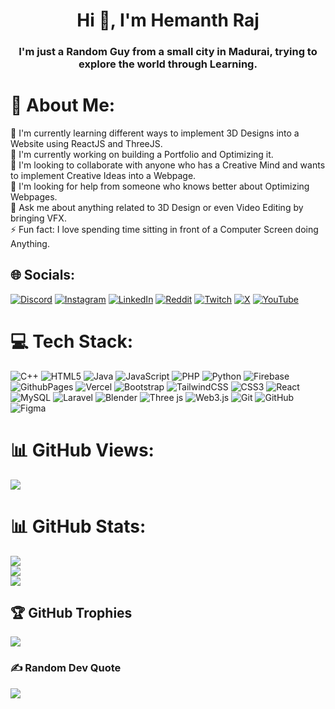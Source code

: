 <h1 align="center">Hi 👋, I'm Hemanth Raj</h1>
<h3 align="center">I'm just a Random Guy from a small city in Madurai, trying to explore the world through Learning.</h3>

# 💫 About Me:
🌱 I'm currently learning different ways to implement 3D Designs into a Website using ReactJS and ThreeJS.<br>🔭 I'm currently working on building a Portfolio and Optimizing it.<br>👯 I'm looking to collaborate with anyone who has a Creative Mind and wants to implement Creative Ideas into a Webpage.<br>🤝 I'm looking for help from someone who knows better about Optimizing Webpages.<br>💬 Ask me about anything related to 3D Design or even Video Editing by bringing VFX.<br>⚡ Fun fact: I love spending time sitting in front of a Computer Screen doing Anything.


## 🌐 Socials:
[![Discord](https://img.shields.io/badge/Discord-%237289DA.svg?logo=discord&logoColor=white)](https://discord.gg/https://discord.gg/PhmcyRDhMc) [![Instagram](https://img.shields.io/badge/Instagram-%23E4405F.svg?logo=Instagram&logoColor=white)](https://instagram.com/https://www.instagram.com/ig_star_king) [![LinkedIn](https://img.shields.io/badge/LinkedIn-%230077B5.svg?logo=linkedin&logoColor=white)](https://linkedin.com/in/www.linkedin.com/in/hemanthrajc) [![Reddit](https://img.shields.io/badge/Reddit-%23FF4500.svg?logo=Reddit&logoColor=white)](https://reddit.com/user/https://www.reddit.com/user/xStarKingx/) [![Twitch](https://img.shields.io/badge/Twitch-%239146FF.svg?logo=Twitch&logoColor=white)](https://twitch.tv/https://www.twitch.tv/star_king_gaming) [![X](https://img.shields.io/badge/X-black.svg?logo=X&logoColor=white)](https://x.com/https://x.com/Star_King_YT) [![YouTube](https://img.shields.io/badge/YouTube-%23FF0000.svg?logo=YouTube&logoColor=white)](https://youtube.com/@https://www.youtube.com/@HemanthRajC) 

# 💻 Tech Stack:
![C++](https://img.shields.io/badge/c++-%2300599C.svg?style=for-the-badge&logo=c%2B%2B&logoColor=white) ![HTML5](https://img.shields.io/badge/html5-%23E34F26.svg?style=for-the-badge&logo=html5&logoColor=white) ![Java](https://img.shields.io/badge/java-%23ED8B00.svg?style=for-the-badge&logo=openjdk&logoColor=white) ![JavaScript](https://img.shields.io/badge/javascript-%23323330.svg?style=for-the-badge&logo=javascript&logoColor=%23F7DF1E) ![PHP](https://img.shields.io/badge/php-%23777BB4.svg?style=for-the-badge&logo=php&logoColor=white) ![Python](https://img.shields.io/badge/python-3670A0?style=for-the-badge&logo=python&logoColor=ffdd54) ![Firebase](https://img.shields.io/badge/firebase-%23039BE5.svg?style=for-the-badge&logo=firebase) ![GithubPages](https://img.shields.io/badge/github%20pages-121013?style=for-the-badge&logo=github&logoColor=white) ![Vercel](https://img.shields.io/badge/vercel-%23000000.svg?style=for-the-badge&logo=vercel&logoColor=white) ![Bootstrap](https://img.shields.io/badge/bootstrap-%238511FA.svg?style=for-the-badge&logo=bootstrap&logoColor=white) ![TailwindCSS](https://img.shields.io/badge/tailwindcss-%2338B2AC.svg?style=for-the-badge&logo=tailwind-css&logoColor=white) ![CSS3](https://img.shields.io/badge/css3-%231572B6.svg?style=for-the-badge&logo=css3&logoColor=white) ![React](https://img.shields.io/badge/react-%2320232a.svg?style=for-the-badge&logo=react&logoColor=%2361DAFB) ![MySQL](https://img.shields.io/badge/mysql-4479A1.svg?style=for-the-badge&logo=mysql&logoColor=white) ![Laravel](https://img.shields.io/badge/laravel-%23FF2D20.svg?style=for-the-badge&logo=laravel&logoColor=white) ![Blender](https://img.shields.io/badge/blender-%23F5792A.svg?style=for-the-badge&logo=blender&logoColor=white) ![Three js](https://img.shields.io/badge/threejs-black?style=for-the-badge&logo=three.js&logoColor=white) ![Web3.js](https://img.shields.io/badge/web3.js-F16822?style=for-the-badge&logo=web3.js&logoColor=white) ![Git](https://img.shields.io/badge/git-%23F05033.svg?style=for-the-badge&logo=git&logoColor=white) ![GitHub](https://img.shields.io/badge/github-%23121011.svg?style=for-the-badge&logo=github&logoColor=white) ![Figma](https://img.shields.io/badge/figma-%23F24E1E.svg?style=for-the-badge&logo=figma&logoColor=white)

# 📊 GitHub Views:
[![](https://visitcount.itsvg.in/api?id=HemanthRaj0C&icon=0&color=0)](https://visitcount.itsvg.in)

# 📊 GitHub Stats:
![](https://github-readme-stats.vercel.app/api?username=HemanthRaj0C&theme=ambient_gradient&hide_border=true&include_all_commits=true&count_private=true)<br/>
![](https://github-readme-streak-stats.herokuapp.com/?user=HemanthRaj0C&theme=ambient_gradient&hide_border=true)<br/>
![](https://github-readme-stats.vercel.app/api/top-langs/?username=HemanthRaj0C&theme=ambient_gradient&hide_border=true&include_all_commits=true&count_private=true&layout=compact)

## 🏆 GitHub Trophies
![](https://github-profile-trophy.vercel.app/?username=HemanthRaj0C&theme=radical&no-frame=true&no-bg=true&margin-w=4)

### ✍️ Random Dev Quote
![](https://quotes-github-readme.vercel.app/api?type=horizontal&theme=dark)
